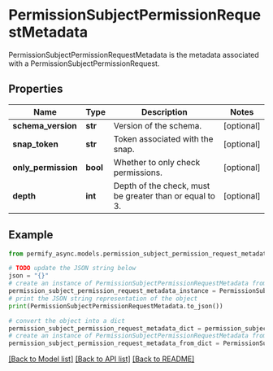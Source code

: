 # PermissionSubjectPermissionRequestMetadata

PermissionSubjectPermissionRequestMetadata is the metadata associated with a PermissionSubjectPermissionRequest.

## Properties

Name | Type | Description | Notes
------------ | ------------- | ------------- | -------------
**schema_version** | **str** | Version of the schema. | [optional] 
**snap_token** | **str** | Token associated with the snap. | [optional] 
**only_permission** | **bool** | Whether to only check permissions. | [optional] 
**depth** | **int** | Depth of the check, must be greater than or equal to 3. | [optional] 

## Example

```python
from permify_async.models.permission_subject_permission_request_metadata import PermissionSubjectPermissionRequestMetadata

# TODO update the JSON string below
json = "{}"
# create an instance of PermissionSubjectPermissionRequestMetadata from a JSON string
permission_subject_permission_request_metadata_instance = PermissionSubjectPermissionRequestMetadata.from_json(json)
# print the JSON string representation of the object
print(PermissionSubjectPermissionRequestMetadata.to_json())

# convert the object into a dict
permission_subject_permission_request_metadata_dict = permission_subject_permission_request_metadata_instance.to_dict()
# create an instance of PermissionSubjectPermissionRequestMetadata from a dict
permission_subject_permission_request_metadata_from_dict = PermissionSubjectPermissionRequestMetadata.from_dict(permission_subject_permission_request_metadata_dict)
```
[[Back to Model list]](../README.md#documentation-for-models) [[Back to API list]](../README.md#documentation-for-api-endpoints) [[Back to README]](../README.md)


